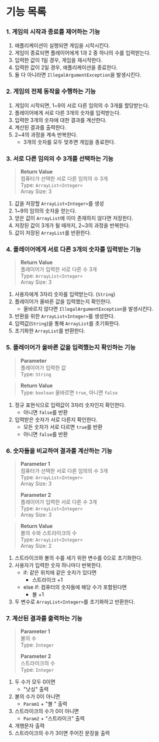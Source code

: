 # 기능 목록

### 1. 게임의 시작과 종료를 제어하는 기능
1. 애플리케이션이 실행되면 게임을 시작시킨다.
2. 게임이 종료되면 플레이어에게 1과 2 중 하나의 수를 입력받는다.
3. 입력한 값이 1일 경우, 게임을 재시작한다.
4. 입력한 값이 2일 경우, 애플리케이션을 종료한다.
5. 둘 다 아니라면 `IllegalArgumentException`을 발생시킨다.

### 2. 게임의 전체 동작을 수행하는 기능
1. 게임이 시작되면, 1~9의 서로 다른 임의의 수 3개를 할당받는다.
2. 플레이어에게 서로 다른 3개의 숫자를 입력받는다.
3. 입력한 3개의 숫자에 대한 결과를 계산한다.
4. 계산된 결과를 출력한다.
5. 2~4의 과정을 계속 반복한다.
   - 3개의 숫자를 모두 맞추면 게임을 종료한다.


### 3. 서로 다른 임의의 수 3개를 선택하는 기능
> **Return Value**  
> 컴퓨터가 선택한 서로 다른 임의의 수 3개  
> Type: `ArrayList<Integer>`  
> Array Size: 3
1. 값을 저장할 `ArrayList<Integer>`를 생성
2. 1~9의 임의의 숫자을 얻는다.
3. 얻은 값이 `ArrayList`에 이미 존재하지 않다면 저장한다.
4. 저장된 값이 3개가 될 때까지, 2~3의 과정을 반복한다.
5. 값이 저장된 `ArrayList`를 반환한다.

### 4. 플레이어에게 서로 다른 3개의 숫자를 입력받는 기능
> **Return Value**  
> 플레이어가 입력한 서로 다른 수 3개  
> Type: `ArrayList<Integer>`  
> Array Size: 3
1. 사용자에게 3자리 숫자를 입력받는다. (`String`)
2. 플레이어가 올바른 값을 입력했는지 확인한다.
   - 올바르지 않다면 `IllegalArgumentException`을 발생시킨다.
3. 반환을 위한 `ArrayList<Integer>`를 생성한다.
4. 입력값(`String`)을 통해 `ArrayList`를 초기화한다.
5. 초기화한 `ArrayList`를 반환한다.

### 5. 플레이어가 올바른 값을 입력했는지 확인하는 기능
> **Parameter**  
> 플레이어가 입력한 값  
> Type: `String`  

> **Return Value**  
> Type: `boolean` 올바르면 `true`, 아니면 `false`
1. 정규 표현식으로 입력값이 3자리 숫자인지 확인한다.
   - 아니면 `false`를 반환
2. 입력받은 숫자가 서로 다른지 확인한다.
   - 모든 숫자가 서로 다르면 `true`를 반환
   - 아니면 `false`를 반환

### 6. 숫자들을 비교하여 결과를 계산하는 기능
> **Parameter 1**  
> 컴퓨터가 선택한 서로 다른 임의의 수 3개  
> Type: `ArrayList<Integer>`  
> Array Size: 3  
> 
> **Parameter 2**  
> 플레이어가 입력한 서로 다른 수 3개  
> Type: `ArrayList<Integer>`  
> Array Size: 3

> **Return Value**  
> 볼의 수와 스트라이크의 수  
> Type: `ArrayList<Integer>`  
> Array Size: 2
1. 스트라이크와 볼의 수를 세기 위한 변수를 0으로 초기화한다.
2. 사용자가 입력한 숫자 하나마다 반복한다.
   - if: 같은 위치에 같은 숫자가 있다면
      - 스트라이크 +1
   - else if: 컴퓨터의 숫자들에 해당 수가 포함된다면
      - 볼 +1
3. 두 변수로 `ArrayList<Integer>`를 초기화하고 반환한다.

### 7. 계산된 결과를 출력하는 기능
> **Parameter 1**  
> 볼의 수  
> Type: `Integer`
>
> **Parameter 2**  
> 스트라이크의 수  
> Type: `Integer`
1. 두 수가 모두 0이면
   - "낫싱" 출력
2. 볼의 수가 0이 아니면
   - `Param1` + "볼 " 출력
3. 스트라이크의 수가 0이 아니면
   - `Param2` + "스트라이크" 출력
4. 개행문자 출력
5. 스트라이크의 수가 3이면 주어진 문장을 출력